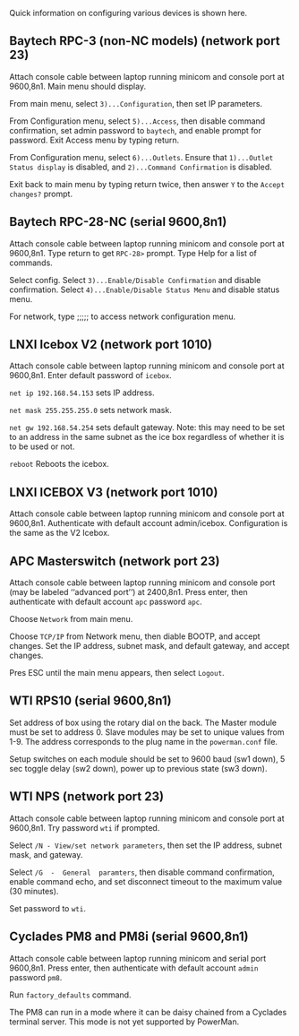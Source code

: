 Quick information on configuring various devices is shown here.

## Baytech RPC-3 (non-NC models) (network port 23) ##

Attach console cable between laptop running minicom and console port at
9600,8n1.  Main menu should display.

From main menu, select `3)...Configuration`, then set IP parameters.

From  Configuration menu, select `5)...Access`, then disable command
confirmation, set  admin  password  to  `baytech`,  and  enable  prompt  for
password.  Exit Access menu by typing return.

From  Configuration menu, select `6)...Outlets`.  Ensure that
`1)...Outlet Status display` is disabled, and `2)...Command Confirmation`
is  disabled.

Exit  back  to  main  menu by typing return twice, then answer `Y` to the
`Accept changes?` prompt.

## Baytech RPC-28-NC (serial 9600,8n1) ##

Attach console cable between laptop running minicom and console port at
9600,8n1.   Type return to get `RPC-28>` prompt.  Type Help for a list of
commands.

Select config.  Select  `3)...Enable/Disable Confirmation`  and  disable
confirmation.   Select `4)...Enable/Disable Status Menu` and disable status
menu.

For network, type ;;;;; to access network configuration menu.

## LNXI Icebox V2 (network port 1010) ##

Attach console cable between laptop running minicom and console port at
9600,8n1.  Enter default password of `icebox`.

`net ip 192.168.54.153` sets IP address.

`net mask 255.255.255.0` sets network mask.

`net gw 192.168.54.254` sets default  gateway.
Note:  this  may  need  to be set to an address in the same subnet
as the ice box regardless of  whether it is to be used or not.

`reboot` Reboots the icebox.

## LNXI ICEBOX V3 (network port 1010) ##

Attach console cable between laptop running minicom and console port at
9600,8n1.  Authenticate with default account admin/icebox.   Configuration
is the same as the V2  Icebox.

## APC Masterswitch (network port 23) ##

Attach  console  cable  between laptop running minicom and console port
(may be labeled ‘‘advanced port’’)  at  2400,8n1.   Press  enter,  then
authenticate with default account `apc` password `apc`.

Choose `Network` from main menu.

Choose `TCP/IP` from Network menu, then diable BOOTP, and accept changes.
Set the IP address,  subnet  mask,  and  default  gateway,  and  accept changes.

Pres ESC until the main menu appears, then select `Logout`.

## WTI RPS10 (serial 9600,8n1) ##

Set  address of box using the rotary dial on the back.  The Master
module must be set to address 0.  Slave modules may be set to unique
values  from  1-9.  The address corresponds to the plug name in the
`powerman.conf` file.

Setup switches on each module should be set to 9600 baud (sw1 down),
5 sec toggle delay (sw2 down), power up to previous state (sw3 down).

## WTI NPS (network port 23) ##

Attach console cable between laptop running minicom and console port at
9600,8n1.  Try password `wti` if prompted.

Select `/N - View/set network parameters`,  then  set  the  IP  address,
subnet mask, and gateway.

Select  `/G  -  General  paramters`,  then  disable command confirmation,
enable command echo, and set disconnect timeout to  the  maximum  value
(30 minutes).

Set password to `wti`.

## Cyclades PM8 and PM8i (serial 9600,8n1) ##

Attach  console  cable  between  laptop running minicom and serial port
9600,8n1.   Press  enter,  then  authenticate  with   default   account
`admin` password `pm8`.

Run `factory_defaults` command.

The PM8 can run in a mode where it can be daisy chained from a Cyclades
terminal server.  This mode is not yet supported by PowerMan.
